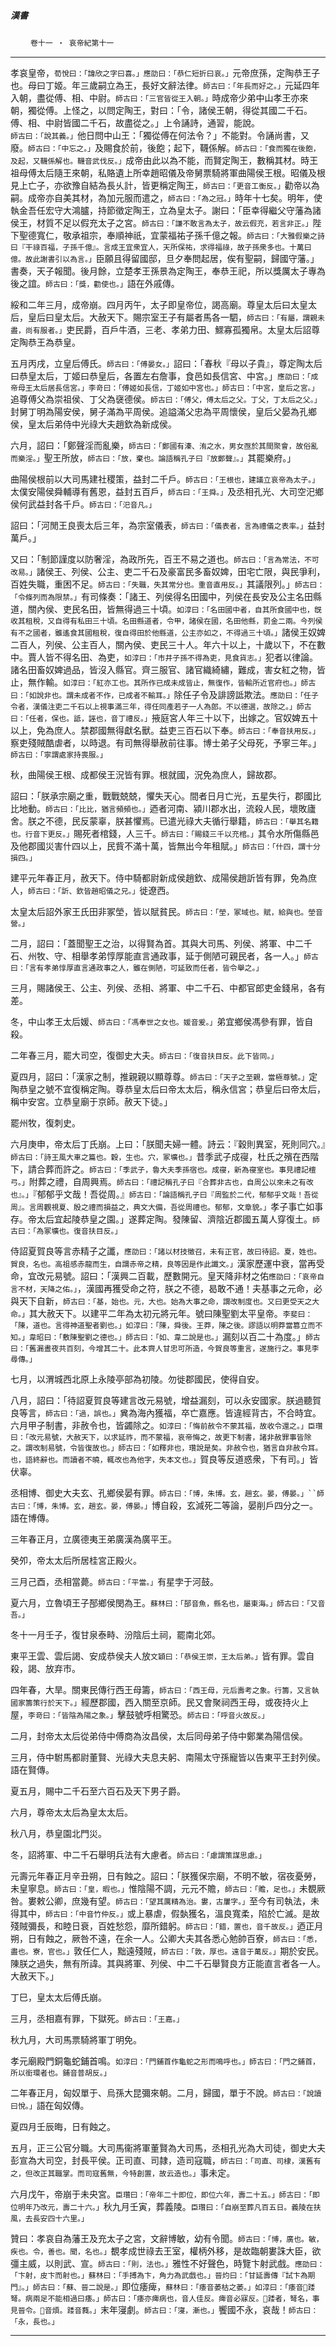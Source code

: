 

##### 漢書
　　 `卷十一 ‧ 哀帝紀第十一`

* * *

孝哀皇帝，`荀悅曰：「諱欣之字曰喜。」應劭曰：「恭仁短折曰哀。」`元帝庶孫，定陶恭王子也。母曰丁姬。年三歲嗣立為王，長好文辭法律。`師古曰：「年長而好之。」`元延四年入朝，盡從傅、相、中尉。`師古曰：「三官皆從王入朝。」`時成帝少弟中山孝王亦來朝，獨從傅。上怪之，以問定陶王，對曰：「令，諸侯王朝，得從其國二千石。傅、相、中尉皆國二千石，故盡從之。」上令誦詩，通習，能說。`師古曰：「說其義。」`他日問中山王：「獨從傅在何法令？」不能對。令誦尚書，又廢。`師古曰：「中忘之。」`及賜食於前，後飽；起下，韈係解。`師古曰：「食而獨在後飽，及起，又韈係解也。韈音武伐反。」`成帝由此以為不能，而賢定陶王，數稱其材。時王祖母傅太后隨王來朝，私賂遺上所幸趙昭儀及帝舅票騎將軍曲陽侯王根。昭儀及根見上亡子，亦欲豫自結為長乆計，皆更稱定陶王，`師古曰：「更音工衡反。」`勸帝以為嗣。成帝亦自美其材，為加元服而遣之，`師古曰：「為之冠。」`時年十七矣。明年，使執金吾任宏守大鴻臚，持節徵定陶王，立為皇太子。謝曰：「臣幸得繼父守藩為諸侯王，材質不足以假充太子之宮。`師古曰：「謙不敢言為太子，故云假充，若言非正。」`陛下聖德寬仁，敬承祖宗，奉順神祇，宜蒙福祐子孫千億之報。`師古曰：「大雅假樂之詩曰『干祿百福，子孫千億』。言成王宜衆宜人，天所保祐，求得福祿，故子孫衆多也。十萬曰億。故此謝書引以為言。」`臣願且得留國邸，旦夕奉問起居，俟有聖嗣，歸國守藩。」書奏，天子報聞。後月餘，立楚孝王孫景為定陶王，奉恭王祀，所以獎厲太子專為後之誼。`師古曰：「獎，勸使也。」`語在外戚傳。

綏和二年三月，成帝崩。四月丙午，太子即皇帝位，謁高廟。尊皇太后曰太皇太后，皇后曰皇太后。大赦天下。賜宗室王子有屬者馬各一駟，`師古曰：「有屬，謂親未盡，尚有服者。」`吏民爵，百戶牛酒，三老、孝弟力田、鰥寡孤獨帛。太皇太后詔尊定陶恭王為恭皇。

五月丙戌，立皇后傅氏。`師古曰：「傅晏女。」`詔曰：「春秋『母以子貴』，尊定陶太后曰恭皇太后，丁姬曰恭皇后，各置左右詹事，食邑如長信宮、中宮。」`應劭曰：「成帝母王太后居長信宮。」李竒曰：「傅姬如長信，丁姬如中宮也。」師古曰：「中宮，皇后之宮。」`追尊傅父為崇祖侯、丁父為襃德侯。`師古曰：「傅父，傅太后之父。丁父，丁太后之父。」`封舅丁明為陽安侯，舅子滿為平周侯。追謚滿父忠為平周懷侯，皇后父晏為孔鄉侯，皇太后弟侍中光祿大夫趙欽為新成侯。

六月，詔曰：「鄭聲淫而亂樂，`師古曰：「鄭國有溱、洧之水，男女亟於其間聚會，故俗亂而樂淫。」`聖王所放，`師古曰：「放，棄也。論語稱孔子曰『放鄭聲』。」`其罷樂府。」

曲陽侯根前以大司馬建社稷策，益封二千戶。`師古曰：「王根也，建議立哀帝為太子。」`太僕安陽侯舜輔導有舊恩，益封五百戶，`師古曰：「王舜。」`及丞相孔光、大司空汜鄉侯何武益封各千戶。`師古曰：「汜音凡。」`

詔曰：「河閒王良喪太后三年，為宗室儀表，`師古曰：「儀表者，言為禮儀之表率。」`益封萬戶。」

又曰：「制節謹度以防奢淫，為政所先，百王不易之道也。`師古曰：「言為常法，不可改易。」`諸侯王、列侯、公主、吏二千石及豪富民多畜奴婢，田宅亡限，與民爭利，百姓失職，重困不足。`師古曰：「失職，失其常分也。重音直用反。」`其議限列。」`師古曰：「令條列而為限禁。」`有司條奏：「諸王、列侯得名田國中，列侯在長安及公主名田縣道，關內侯、吏民名田，皆無得過三十頃。`如淳曰：「名田國中者，自其所食國中也，旣收其租稅，又自得有私田三十頃。名田縣道者，令甲，諸侯在國，名田他縣，罰金二兩。今列侯有不之國者，雖遙食其國租稅，復自得田於他縣道，公主亦如之，不得過三十頃。」`諸侯王奴婢二百人，列侯、公主百人，關內侯、吏民三十人。年六十以上，十歲以下，不在數中。賈人皆不得名田、為吏，`如淳曰：「市井子孫不得為吏，見食貨志。」`犯者以律論。諸名田畜奴婢過品，皆沒入縣官。齊三服官、諸官織綺繡，難成，害女紅之物，皆止，無作輸。`如淳曰：「紅亦工也。其所作已成未成皆止，無復作，皆輸所近官府也。」師古曰：「如說非也。謂未成者不作，已成者不輸耳。」`除任子令及誹謗詆欺法。`應劭曰：「任子令者，漢儀注吏二千石以上視事滿三年，得任同產若子一人為郎。不以德選，故除之。」師古曰：「任者，保也。詆，誣也，音丁禮反。」`掖庭宮人年三十以下，出嫁之。官奴婢五十以上，免為庶人。禁郡國無得獻名獸。益吏三百石以下奉。`師古曰：「奉音扶用反。」`察吏殘賊酷虐者，以時退。有司無得舉赦前往事。博士弟子父母死，予寧三年。」`師古曰：「寧謂處家持喪服。」`

秋，曲陽侯王根、成都侯王況皆有罪。根就國，況免為庶人，歸故郡。

詔曰：「朕承宗廟之重，戰戰兢兢，懼失天心。間者日月亡光，五星失行，郡國比比地動。`師古曰：「比比，猶言頻頻也。」`迺者河南、潁川郡水出，流殺人民，壞敗廬舍。朕之不德，民反蒙辜，朕甚懼焉。已遣光祿大夫循行舉籍，`師古曰：「舉其名籍也。行音下更反。」`賜死者棺錢，人三千。`師古曰：「賜錢三千以充棺。」`其令水所傷縣邑及他郡國災害什四以上，民貲不滿十萬，皆無出今年租賦。」`師古曰：「什四，謂十分損四。」`

建平元年春正月，赦天下。侍中騎都尉新成侯趙欽、成陽侯趙訢皆有罪，免為庶人，`師古曰：「訢、欽皆趙昭儀之兄。」`徙遼西。

太皇太后詔外家王氏田非冢塋，皆以賦貧民。`師古曰：「塋，冢域也。賦，給與也。塋音營。」`

二月，詔曰：「蓋聞聖王之治，以得賢為首。其與大司馬、列侯、將軍、中二千石、州牧、守、相舉孝弟惇厚能直言通政事，延于側陋可親民者，各一人。」`師古曰：「言有孝弟惇厚直言通政事之人，雖在側陋，可延致而任者，皆令舉之。」`

三月，賜諸侯王、公主、列侯、丞相、將軍、中二千石、中都官郎吏金錢帛，各有差。

冬，中山孝王太后媛、`師古曰：「馮奉世之女也。媛音爰。」`弟宜鄉侯馮參有罪，皆自殺。

二年春三月，罷大司空，復御史大夫。`師古曰：「復音扶目反。此下皆同。」`

夏四月，詔曰：「漢家之制，推親親以顯尊尊。`師古曰：「天子之至親，當極尊號。」`定陶恭皇之號不宜復稱定陶。尊恭皇太后曰帝太太后，稱永信宮；恭皇后曰帝太后，稱中安宮。立恭皇廟于京師。赦天下徒。」

罷州牧，復刺史。

六月庚申，帝太后丁氏崩。上曰：「朕聞夫婦一體。詩云：『穀則異室，死則同穴。』`師古曰：「詩王風大車之篇也。穀，生也。穴，冢壙也。」`昔季武子成寑，杜氏之殯在西階下，請合葬而許之。`師古曰：「季武子，魯大夫季孫宿也。成寑，新為寑室也。事見禮記檀弓。」`附葬之禮，自周興焉。`師古曰：「禮記稱孔子曰『合葬非古也，自周公以來未之有改也』。」`『郁郁乎文哉！吾從周。』`師古曰：「論語稱孔子曰『周監於二代，郁郁乎文哉！吾從周』。言周觀視夏、殷之禮而損益之，典文大備，吾從周禮也。郁郁，文章貌。」`孝子事亡如事存。帝太后宜起陵恭皇之園。」遂葬定陶。發陳留、濟陰近郡國五萬人穿復土。`師古曰：「為冢壙也。復音扶目反。」`

侍詔夏賀良等言赤精子之讖，`應劭曰：「諸以材技徵召，未有正官，故曰待詔。夏，姓也。賀良，名也。高祖感赤龍而生，自謂赤帝之精，良等因是作此讖文。」`漢家歷運中衰，當再受命，宜改元易號。詔曰：「漢興二百載，歷數開元。皇天降非材之佑`應劭曰：「哀帝自言不材，天降之佑。」`，漢國再獲受命之符，朕之不德，曷敢不通！夫基事之元命，必與天下自新，`師古曰：「基，始也。元，大也。始為大事之命，謂改制度也。又曰更受天之大命。」`其大赦天下。以建平二年為太初元將元年。號曰陳聖劉太平皇帝。`李斐曰：「陳，道也。言得神道聖者劉也。」如淳曰：「陳，舜後。王莽，陳之後。謬語以明莽當篡立而不知。」韋昭曰：「敷陳聖劉之德也。」師古曰：「如、韋二說是也。」`漏刻以百二十為度。」`師古曰：「舊漏晝夜共百刻，今增其二十。此本齊人甘忠可所造，今賀良等重言，遂施行之。事見李尋傳。」`

七月，以渭城西北原上永陵亭部為初陵。勿徙郡國民，使得自安。

八月，詔曰：「待詔夏賀良等建言改元易號，增益漏刻，可以永安國家。朕過聽賀良等言，`師古曰：「過，誤也。」`兾為海內獲福，卒亡嘉應。皆違經背古，不合時宜。六月甲子制書，非赦令也，皆蠲除之。`如淳曰：「悔前赦令不蒙其福，故收令還之。」臣瓚曰：「改元易號，大赦天下，以求延祚，而不蒙福，哀帝悔之，故更下制書，諸非赦罪事皆除之。謂改制易號，令皆復故也。」師古曰：「如釋非也，瓚說是矣。非赦令也，猶言自非赦令耳。也，語終辭也。而讀者不曉，輒改也為他字，失本文也。」`賀良等反道惑衆，下有司。」皆伏辜。

丞相博、御史大夫玄、孔鄉侯晏有罪。`師古曰：「博，朱博。玄，趙玄。晏，傅晏。」``師古曰：「博，朱博。玄，趙玄。晏，傅晏。」`博自殺，玄減死二等論，晏削戶四分之一。語在博傳。

三年春正月，立廣德夷王弟廣漢為廣平王。

癸夘，帝太太后所居桂宮正殿火。

三月己酉，丞相當薨。`師古曰：「平當。」`有星孛于河鼓。

夏六月，立魯頃王子郚鄉侯閔為王。`蘇林曰：「郚音魚，縣名也，屬東海。」師古曰：「又音吾。」`

冬十一月壬子，復甘泉泰畤、汾陰后土祠，罷南北郊。

東平王雲、雲后謁、安成恭侯夫人放`文穎曰：「恭侯王崇，王太后弟。」`皆有罪。雲自殺，謁、放弃市。

四年春，大旱。關東民傳行西王母籌，`師古曰：「西王母，元后壽考之象。行籌，又言執國家籌策行於天下。」`經歷郡國，西入關至京師。民又會聚祠西王母，或夜持火上屋，`李竒曰：「皆陰為陽之象。」`擊鼓號呼相驚恐。`師古曰：「呼音火故反。」`

二月，封帝太太后從弟侍中傅商為汝昌侯，太后同母弟子侍中鄭業為陽信侯。

三月，侍中駙馬都尉董賢、光祿大夫息夫躬、南陽太守孫寵皆以告東平王封列侯。語在賢傳。

夏五月，賜中二千石至六百石及天下男子爵。

六月，尊帝太太后為皇太太后。

秋八月，恭皇園北門災。

冬，詔將軍、中二千石舉明兵法有大慮者。`師古曰：「慮謂策謀思慮。」`

元壽元年春正月辛丑朔，日有蝕之。詔曰：「朕獲保宗廟，不明不敏，宿夜憂勞，未皇寧息。`師古曰：「皇，暇也。」`惟陰陽不調，元元不贍，`師古曰：「贍，足也。」`未覩厥咎。婁敕公卿，庶幾有望。`師古曰：「望其厲精為治。婁，古屢字。」`至今有司執法，未得其中，`師古曰：「中音竹仲反。」`或上暴虐，假埶獲名，溫良寬柔，陷於亡滅。是故殘賊彌長，和睦日衰，百姓愁怨，靡所錯躬。`師古曰：「錯，置也，音千故反。」`迺正月朔，日有蝕之，厥咎不遠，在余一人。公卿大夫其各悉心勉帥百寮，`師古曰：「悉，盡也。寮，官也。」`敦任仁人，黜遠殘賊，`師古曰：「敦，厚也。遠音于萬反。」`期於安民。陳朕之過失，無有所諱。其與將軍、列侯、中二千石舉賢良方正能直言者各一人。大赦天下。」

丁巳，皇太太后傅氏崩。

三月，丞相嘉有罪，下獄死。`師古曰：「王嘉。」`

秋九月，大司馬票騎將軍丁明免。

孝元廟殿門銅龜蛇鋪首鳴。`如淳曰：「門鋪首作龜蛇之形而鳴呼也。」師古曰：「門之鋪首，所以銜環者也。鋪音普胡反。」`

二年春正月，匈奴單于、烏孫大昆彌來朝。二月，歸國，單于不說。`師古曰：「說讀曰悅。」`語在匈奴傳。

夏四月壬辰晦，日有蝕之。

五月，正三公官分職。大司馬衞將軍董賢為大司馬，丞相孔光為大司徒，御史大夫彭宣為大司空，封長平侯。正司直、司隷，造司寇職，`師古曰：「司直、司棣，漢舊有之，但改正其職掌。而司寇舊無，今特創置，故云造也。」`事未定。

六月戊午，帝崩于未央宮。`臣瓚曰：「帝年二十即位，即位六年，壽二十五。」師古曰：「即位明年乃改元，壽二十六。」`秋九月壬寅，葬義陵。`臣瓚曰：「自崩至葬凡百五日。義陵在扶風，去長安四十六里。」`

贊曰：孝哀自為藩王及充太子之宮，文辭博敏，幼有令聞。`師古曰：「博，廣也。敏，疾也。令，善也。聞，名也。」`覩孝成世祿去王室，權柄外移，是故臨朝婁誅大臣，欲彊主威，以則武、宣。`師古曰：「則，法也。」`雅性不好聲色，時覽卞射武戲。`應劭曰：「卞射，皮卞而射也。」蘇林曰：「手搏為卞，角力為武戲也。」晉灼曰：「甘延壽傳『試卞為期門』。」師古曰：「蘇、晉二說是。」`即位痿痺，`蘇林曰：「痿音萎枯之萎。」如淳曰：「痿音𨆌踒弩。病兩足不能相過曰痿。」師古曰：「痿亦痺病也，音人佳反。痺音必寐反。𨆌踒者，弩名，事見晉令。𨆌音煩。踒音蕤。」`末年寖劇。`師古曰：「寖，漸也。」`饗國不永，哀哉！`師古曰：「永，長也。」`

* * *

